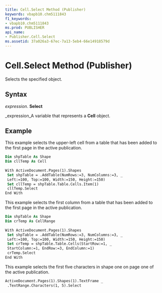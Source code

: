 ```yaml
---
title: Cell.Select Method (Publisher)
keywords: vbapb10.chm5111843
f1_keywords:
- vbapb10.chm5111843
ms.prod: PUBLISHER
api_name:
- Publisher.Cell.Select
ms.assetid: 37a026a3-67ec-7a13-5eb4-66e14918579d
---
```



# Cell.Select Method (Publisher)

Selects the specified object.


## Syntax

 _expression_. **Select**

 _expression_A variable that represents a  **Cell** object.


## Example

This example selects the upper-left cell from a table that has been added to the first page in the active publication.


```vb
Dim shpTable As Shape 
Dim cllTemp As Cell 
 
With ActiveDocument.Pages(1).Shapes 
 Set shpTable = .AddTable(NumRows:=3, NumColumns:=3, _ 
 Left:=100, Top:=100, Width:=150, Height:=150) 
 Set cllTemp = shpTable.Table.Cells.Item(1) 
 cllTemp.Select 
End With
```

This example selects the first column from a table that has been added to the first page in the active publication.




```vb
Dim shpTable As Shape 
Dim crTemp As CellRange 
 
With ActiveDocument.Pages(1).Shapes 
 Set shpTable = .AddTable(NumRows:=3, NumColumns:=3, _ 
 Left:=100, Top:=100, Width:=150, Height:=150) 
 Set crTemp = shpTable.Table.Cells(StartRow:=1, _ 
 StartColumn:=1, EndRow:=3, EndColumn:=1) 
 crTemp.Select 
End With
```

This example selects the first five characters in shape one on page one of the active publication.




```vb
ActiveDocument.Pages(1).Shapes(1).TextFrame _ 
 .TextRange.Characters(1, 5).Select
```


